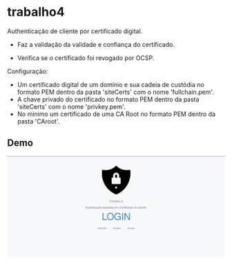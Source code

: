 # trabalho4

Authenticação de cliente por certificado digital.

- Faz a validação da validade e confiança do certificado.

- Verifica se o certificado foi revogado por OCSP.

Configuração:
- Um certificado digital de um domínio e sua cadeia de custódia no formato PEM dentro da pasta 'siteCerts' com o nome 'fullchain.pem'.
- A chave privado do certificado no formato PEM dentro da pasta 'siteCerts' com o nome 'privkey.pem'.
- No minimo um certificado de uma CA Root no formato PEM dentro da pasta 'CAroot'.


## Demo
![Alt text](demo.gif)